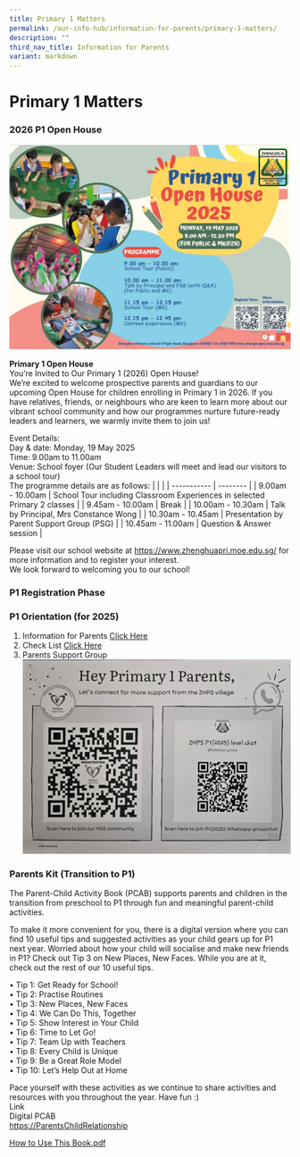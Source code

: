 ```yaml
---
title: Primary 1 Matters
permalink: /our-info-hub/information-for-parents/primary-1-matters/
description: ""
third_nav_title: Information for Parents
variant: markdown
---
```

# Primary 1 Matters

### 2026 P1 Open House
![](/images/Our%20info%20hub/P1%20Matters/2025_P1_Open_House.jpg)<br>

**Primary 1 Open House**<br>
You’re Invited to Our Primary 1 (2026) Open House!<br>
We’re excited to welcome prospective parents and guardians to our upcoming Open House for children enrolling in Primary 1 in 2026. If you have relatives, friends, or neighbours who are keen to learn more about our vibrant school community and how our programmes nurture future-ready leaders and learners, we warmly invite them to join us!

Event Details:<br>
Day &amp; date:	Monday, 19 May 2025<br>
Time:		9.00am to 11.00am<br>
Venue:	School foyer (Our Student Leaders will meet and lead our visitors to a school tour)<br>
The programme details are as follows:
|                |               |
| ----------- | -------- |
| 9.00am - 10.00am | School Tour including Classroom Experiences in selected Primary 2 classes |
| 9.45am - 10.00am | Break     |
| 10.00am - 10.30am | Talk by Principal, Mrs Constance Wong |
| 10.30am - 10.45am | Presentation by Parent Support Group (PSG) |
| 10.45am - 11.00am | Question &amp; Answer session |

Please visit our school website at https://www.zhenghuapri.moe.edu.sg/ for more information and to register your interest.<br>
We look forward to welcoming you to our school!

### P1 Registration Phase



### P1 Orientation (for 2025)


1. Information for Parents [Click Here](/files/Our%20Info%20Hub/P1%20Matters/P1_Orientation.pdf)<br>
2. Check List [Click Here](/files/Our%20Info%20Hub/P1%20Matters/Check_List___Week_1_2025.pdf)<br>
3. Parents Support Group ![](/images/Our%20info%20hub/P1%20Matters/PSG.jpg)




### Parents Kit (Transition to P1)

The Parent-Child Activity Book (PCAB) supports parents and children in the transition from preschool to P1 through fun and meaningful parent-child activities.&nbsp;


To make it more convenient for you, there is a digital version where you can find 10 useful tips and suggested activities as your child gears up for P1 next year. Worried about how your child will socialise and make new friends in P1? Check out Tip 3 on New Places, New Faces. While you are at it, check out the rest of our 10 useful tips.

• Tip 1: Get Ready for School!&nbsp;<br>
• Tip 2: Practise Routines<br>
• Tip 3: New Places, New Faces<br>
• Tip 4: We Can Do This, Together&nbsp;<br>
• Tip 5: Show Interest in Your Child&nbsp;<br>
• Tip 6: Time to Let Go!&nbsp;<br>
• Tip 7: Team Up with Teachers&nbsp;<br>
• Tip 8: Every Child is Unique<br>
• Tip 9: Be a Great Role Model&nbsp;<br>
• Tip 10: Let’s Help Out at Home&nbsp; &nbsp;<br>
  
Pace yourself with these activities as we continue to share activities and resources with you throughout the year. Have fun :)<br>
Link&nbsp;<br>
Digital PCAB<br>
[https://ParentsChildRelationship](https://www.moe.gov.sg/parentkit?pt=Parent-Child%20Relationship)  

[How to Use This Book.pdf](/files/How%20to%20Use%20This%20Book.pdf)